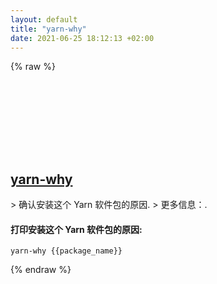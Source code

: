 ```yaml
---
layout: default
title: "yarn-why"
date: 2021-06-25 18:12:13 +02:00
---
```

{% raw %}
<h2 id="yarn-why">
  <a href="/zh/common/yarn-why.html">yarn-why</a> <a href="#yarn-why"><svg class="icon">
    <use href="/assets/images/unicode_sprite.svg#link" />
  </svg></a>
</h2>
> 确认安装这个 Yarn 软件包的原因.
> 更多信息：<https://www.npmjs.com/package/yarn-why>.

#### 打印安装这个 Yarn 软件包的原因:
```shell
yarn-why {{package_name}}
```
{% endraw %}